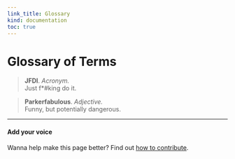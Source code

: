 ```yaml
--- 
link_title: Glossary
kind: documentation
toc: true
---
```


# Glossary of Terms

>   **JFDI**. *Acronym.*   
> 	Just f*#king do it.

>   **Parkerfabulous**. *Adjective.*   
> 	Funny, but potentially dangerous.


---

#### Add your voice

Wanna help make this page better? Find out [how to contribute](/7-how-to/).